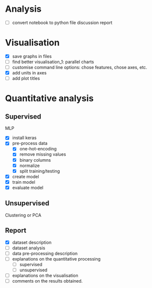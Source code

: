 # Analysis

- [ ] convert notebook to python file
discussion report

# Visualisation
- [X] save graphs in files
- [ ] find better visualisation_1: parallel charts 
- [ ] customise command line options: chose features, chose axes, etc.
- [X] add units in axes
- [ ] add plot titles

# Quantitative analysis

## Supervised
MLP
- [X] install keras
- [X] pre-process data
    - [X] one-hot-encoding
    - [X] remove missing values
    - [X] binary columns
    - [X] normalize
    - [X] split training/testing
- [X] create model
- [X] train model
- [X] evaluate model

## Unsupervised
Clustering or PCA

## Report
- [X] dataset description
- [ ] dataset analysis
- [ ] data pre-processing description
- [ ] explanations on the quantitative processing
  - [ ] supervised
  - [ ] unsupervised
- [ ] explanations on the visualisation
- [ ] comments on the results obtained.
